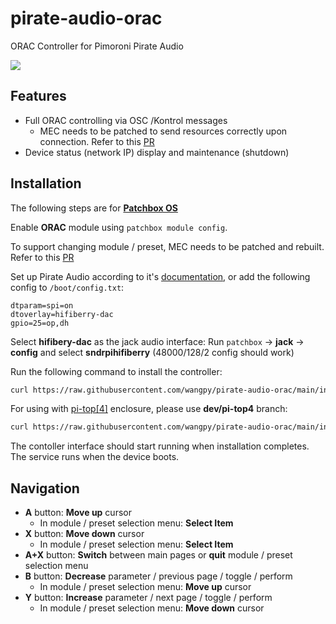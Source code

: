 # pirate-audio-orac
ORAC Controller for Pimoroni Pirate Audio

[![](http://img.youtube.com/vi/QDBVFwmH3f0/0.jpg)](http://www.youtube.com/watch?v=QDBVFwmH3f0 "Pirate Audio + Keybow = ORAC Fun")

## Features
* Full ORAC controlling via OSC /Kontrol messages
  - MEC needs to be patched to send resources correctly upon connection. Refer to this [PR](https://github.com/TheTechnobear/MEC/pull/23)
* Device status (network IP) display and maintenance (shutdown)

## Installation
The following steps are for [**Patchbox OS**](https://blokas.io/patchbox-os/)

Enable **ORAC** module using `patchbox module config`.

To support changing module / preset, MEC needs to be patched and rebuilt. Refer to this [PR](https://github.com/TheTechnobear/MEC/pull/23)

Set up Pirate Audio according to it's [documentation](https://github.com/pimoroni/pirate-audio), or add the following config to `/boot/config.txt`:
```
dtparam=spi=on
dtoverlay=hifiberry-dac
gpio=25=op,dh
```

Select **hifibery-dac** as the jack audio interface: Run `patchbox` -> **jack** -> **config** and select **sndrpihifiberry** (48000/128/2 config should work)

Run the following command to install the controller:
```sh
curl https://raw.githubusercontent.com/wangpy/pirate-audio-orac/main/install.sh | bash
```

For using with [pi-top\[4\]](https://www.pi-top.com/products/pi-top-4) enclosure, please use **dev/pi-top4** branch:
```sh
curl https://raw.githubusercontent.com/wangpy/pirate-audio-orac/main/install.sh dev/pi-top4 | bash
```

The contoller interface should start running when installation completes. The service runs when the device boots.

## Navigation
* **A** button: **Move up** cursor
  - In module / preset selection menu: **Select Item**
* **X** button: **Move down** cursor 
  - In module / preset selection menu: **Select Item**
* **A+X** button: **Switch** between main pages or **quit** module / preset selection menu
* **B** button: **Decrease** parameter / previous page / toggle / perform 
  - In module / preset selection menu: **Move up** cursor
* **Y** button: **Increase** parameter / next page / toggle / perform 
  - In module / preset selection menu: **Move down** cursor
